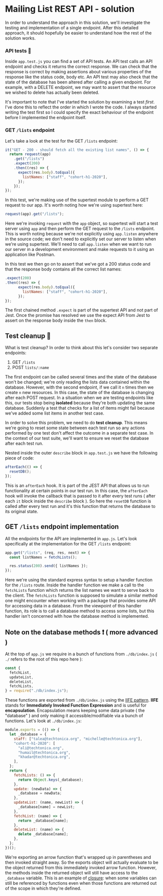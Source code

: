 # Mailing List REST API - solution

In order to understand the approach in this solution, we'll investigate the testing and implementation of a single endpoint. After this detailed approach, it should hopefully be easier to understand how the rest of the solution works.

### API tests 🧪

Inside `app.test.js` you can find a set of API tests. An API test calls an API endpoint and checks it returns the correct response. We can check that the response is correct by making assertions about various properties of the response like the status code, body etc. An API test may also check that the state of the database has been altered after calling a given endpoint. For example, with a DELETE endpoint, we may want to assert that the resource we wished to delete has actually been deleted.

It's important to note that I've started the solution by examining a test _first_. I've done this to reflect the order in which I wrote the code.
I always started writing the test first so I could specify the exact behaviour of the endpoint before I implemented the endpoint itself.

### GET `/lists` endpoint

Let's take a look at the test for the GET `/lists` endpoint:

```js
it("GET - 200 - should fetch all the existing list names", () => {
  return request(app)
    .get("/lists")
    .expect(200)
    .then((res) => {
      expect(res.body).toEqual({
        listNames: ["staff", "cohort-h1-2020"],
      });
    });
});
```

In this test, we're making use of the supertest module to perform a GET request to our app.
It's worth noting how we're using supertest here:

```js
request(app).get("/lists");
```

Here we're invoking `request` with the `app` object, so supertest will start a test server using `app` and then perform the GET request to the `/lists` endpoint. This is worth noting because we're not explicitly using `app.listen` anywhere in the source code; we don't need to explicitly set our server to listen when we're using supertest. We'll need to call `app.listen` when we want to run our server in a development environment and make requests to it using an application like Postman.

In this test we then go on to assert that we've got a 200 status code and that the response body contains all the correct list names:

```js
.expect(200)
.then((res) => {
      expect(res.body).toEqual({
        listNames: ["staff", "cohort-h1-2020"],
      });
});
```

The first chained method `.expect` is part of the supertest API and not part of Jest. Once the promise has resolved we use the expect API from Jest to assert on the response body inside the `then` block.

## Test cleanup 🧹

What is test cleanup? In order to think about this let's consider two separate endpoints:

1. GET `/lists`
2. POST `lists/:name`

The first endpoint can be called several times and the state of the database won't be changed; we're only reading the lists data contained within the database. However, with the second endpoint, if we call it `n` times then we create `n` new resources. In this case, the state of the database is changing after each POST request. In a situation when we are testing endpoints like this, our tests stop being **isolated** because they're both updating the same database. Suddenly a test that checks for a list of items might fail because we've added some list items in another test case.

In order to solve this problem, we need to do **test cleanup**. This means we're going to reset some state between each test run so any actions performed by one test don't affect the outcome in a separate test case. In the context of our test suite, we'll want to ensure we reset the database after each test run.

Nested inside the outer `describe` block in `app.test.js` we have the following piece of code:

```js
afterEach(() => {
  resetDB();
});
```

This is an `afterEach` hook. It is part of the JEST API that allows us to run functionality at certain points in our test run. In this case, the `afterEach` hook will invoke the callback that is passed to it after every test runs ( after each `it` block inside the `describe` block ). So here the `resetDB` function is called after every test run and it's this function that returns the database to its original state.

## GET `/lists` endpoint implementation

All the endpoints for the API are implemented in `app.js`. Let's look specifically at the implementation for the GET `/lists` endpoint:

```js
app.get("/lists", (req, res, next) => {
  const listNames = fetchLists();

  res.status(200).send({ listNames });
});
```

Here we're using the standard express syntax to setup a handler function for the `/lists` route. Inside the handler function we make a call to the `fetchLists` function which returns the list names we want to serve back to the client. The `fetchLists` function is supposed to simulate a similar method one might encounter when working with a package that provides some API for accessing data in a database. From the viewpoint of this handler function, its role is to call a database method to access some lists, but this handler isn't concerned with how the database method is implemented.

## Note on the database methods ❗ ( more advanced )

At the top of `app.js` we require in a bunch of functions from `./db/index.js` ( `./` refers to the root of this repo here ):

```js
const {
  fetchList,
  updateList,
  deleteList,
  fetchLists,
} = require("./db/index.js");
```

These functions are exported from `./db/index.js` using the [IIFE pattern](https://web.archive.org/web/20171201033208/http://benalman.com/news/2010/11/immediately-invoked-function-expression/#iife). **IIFE** stands for **Immediately Invoked Function Expression** and is useful for **encapsulation**. Encapsulation means keeping some data private ( the "database" ) and only making it accessible/modifiable via a bunch of functions. Let's look at `./db/index.js`:

```js
module.exports = (() => {
  let _database = {
    staff: ["talea@techtonica.org", "michelle@techtonica.org"],
    "cohort-h1-2020": [
      "ali@techtonica.org",
      "humail@techtonica.org",
      "khadar@techtonica.org",
    ],
  };
  return {
    fetchLists: () => {
      return Object.keys(_database);
    },
    update: (newData) => {
      _database = newData;
    },
    updateList: (name, newList) => {
      _database[name] = newList;
    },
    fetchList: (name) => {
      return _database[name];
    },
    deleteList: (name) => {
      delete _database[name];
    },
  };
})();
```

We're exporting an arrow function that's wrapped up in parentheses and then invoked straight away. So the exports object will actually evaluate to be the object returned from this immediately invoked arrow function. However, the methods inside the returned object will still have access to the `_database` variable. This is an example of [closure](https://developer.mozilla.org/en-US/docs/Web/JavaScript/Closures): when some variables can still be referenced by functions even when those functions are returned out of the scope in which they're defined.
